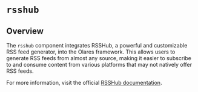 #  `rsshub`

## Overview

The `rsshub` component integrates RSSHub, a powerful and customizable RSS feed generator, into the Olares framework. This allows users to generate RSS feeds from almost any source, making it easier to subscribe to and consume content from various platforms that may not natively offer RSS feeds.

For more information, visit the official [RSSHub documentation](https://docs.rsshub.app/).

